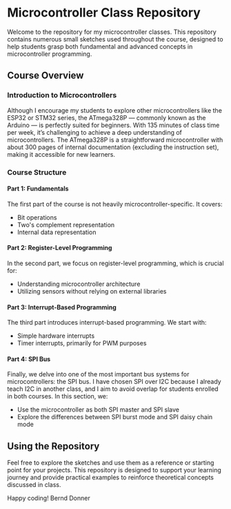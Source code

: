 # Microcontroller Class Repository

Welcome to the repository for my microcontroller classes. This repository contains numerous small sketches used throughout the course, designed to help students grasp both fundamental and advanced concepts in microcontroller programming.

## Course Overview

### Introduction to Microcontrollers

Although I encourage my students to explore other microcontrollers like the ESP32 or STM32 series, the ATmega328P — commonly known as the Arduino — is perfectly suited for beginners. With 135 minutes of class time per week, it’s challenging to achieve a deep understanding of microcontrollers. The ATmega328P is a straightforward microcontroller with about 300 pages of internal documentation (excluding the instruction set), making it accessible for new learners.

### Course Structure

#### Part 1: Fundamentals

The first part of the course is not heavily microcontroller-specific. It covers:
- Bit operations
- Two's complement representation
- Internal data representation

#### Part 2: Register-Level Programming

In the second part, we focus on register-level programming, which is crucial for:
- Understanding microcontroller architecture
- Utilizing sensors without relying on external libraries

#### Part 3: Interrupt-Based Programming

The third part introduces interrupt-based programming. We start with:
- Simple hardware interrupts
- Timer interrupts, primarily for PWM purposes

#### Part 4: SPI Bus

Finally, we delve into one of the most important bus systems for microcontrollers: the SPI bus. I have chosen SPI over I2C because I already teach I2C in another class, and I aim to avoid overlap for students enrolled in both courses. In this section, we:
- Use the microcontroller as both SPI master and SPI slave
- Explore the differences between SPI burst mode and SPI daisy chain mode

## Using the Repository

Feel free to explore the sketches and use them as a reference or starting point for your projects. This repository is designed to support your learning journey and provide practical examples to reinforce theoretical concepts discussed in class.

Happy coding!
Bernd Donner
